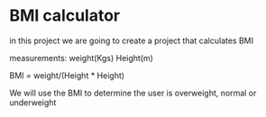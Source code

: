 # BMI calculator
in this project we are going to create a project that calculates BMI

measurements:
weight(Kgs)
Height(m)

BMI = weight/(Height  * Height)

We will use the BMI to determine the user is overweight, normal or underweight
